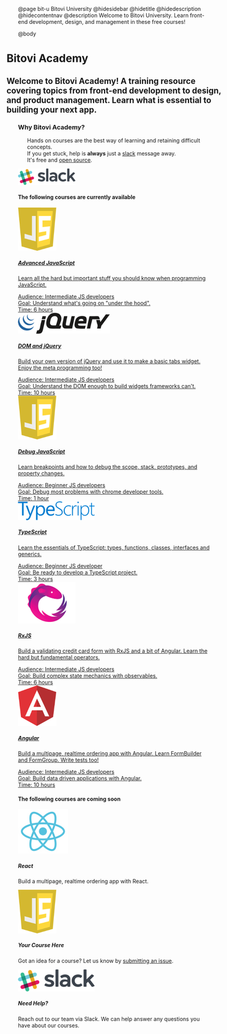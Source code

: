 @page bit-u Bitovi University
@hidesidebar
@hidetitle
@hidedescription
@hidecontentnav
@description Welcome to Bitovi University. Learn front-end development, design,
and management in these free courses!

@body
<style>
.main-content {
  width: 100%;
}
.container {
  padding: 0;
}
.content {
  margin: 0;
}
.hero-banner {
  margin-left: -30px;
  margin-right: -30px;
}
.course .detail {
  padding: 0 0 0 20px;
  text-indent: -20px;
  margin: 0;
}
.academy-intro ol {
  margin-top: 0;
}
.academy-intro ol li {
  list-style: none;
}
</style>

<div class="container">
<div class="hero-banner">
<h1>Bitovi Academy</h1>
<h2>Welcome to Bitovi Academy! A training resource covering topics from front-end development to design, and product management. Learn what is essential to building your next app.</h2>
</div>
<div class="academy-intro">
<h3>Why Bitovi Academy?</h3>
<ol>
<li>Hands on courses are the best way of learning and retaining difficult concepts.</li>
<li>If you get stuck, help is <b>always</b> just a <a href="https://join.slack.com/t/bitovi-community/shared_invite/enQtNTIzMTE5NzYxMjA3LWMwMzE4MjFkMTI5ZmZjNzllYjc2MzcxOWNmOTg3YjI4NjE0MGFkZGNkOTNlZjlkNDBhNTlmYTcwMzJlZDZjY2Y">slack</a> message away. </li>
<li>It's free and <a href="https://github.com/bitovi/university">open source</a>.</li>
</ol>
<a href="https://join.slack.com/t/bitovi-community/shared_invite/enQtNTIzMTE5NzYxMjA3LWMwMzE4MjFkMTI5ZmZjNzllYjc2MzcxOWNmOTg3YjI4NjE0MGFkZGNkOTNlZjlkNDBhNTlmYTcwMzJlZDZjY2Y"><img src="./static/img/slack.png" width="150"></a>
</div>
<div class="courses-intro" id="courses">
<h4>The following courses are currently available</h4>
</div>
</div><!-- close container -->

<div class="courses-container">
<div class="courses">

<div class="course">
<a href="./advanced-javascript-training.html">
<div class="course-logo">
<img src="./static/img/javascript.png" width="100">
</div>
<h5>Advanced JavaScript</h5>
<p>Learn all the hard but important stuff you should know when programming JavaScript.</p>
<p class='detail'>Audience: Intermediate JS developers</p>
<p class='detail'>Goal: Understand what's going on "under the hood".</p>
<p class='detail'>Time: 6 hours</p>
</a>
</div>

<div class="course">
<a href="./dom-jquery-training.html">
<div class="course-logo">
<img src="./static/img/jquery.png" width="240">
</div>
<h5>DOM and jQuery</h5>
<p>Build your own version of
jQuery and use it to make a basic tabs widget. Enjoy the
meta programming too!</p>
<p class='detail'>Audience: Intermediate JS developers</p>
<p class='detail'>Goal: Understand the DOM enough to build widgets frameworks can't.</p>
<p class='detail'>Time: 10 hours</p>
</a>
</div>

<div class="course">
<a href="./debugging-javascript-training.html">
<div class="course-logo">
<img src="./static/img/javascript.png" width="100">
</div>
<h5>Debug JavaScript</h5>
<p>Learn breakpoints and how to debug the scope, stack, prototypes, and
property changes.</p>
<p class='detail'>Audience: Beginner JS developers</p>
<p class='detail'>Goal: Debug most problems with chrome developer tools.</p>
<p class='detail'>Time: 1 hour</p>

</a>
</div>

</div>
<div class="courses">

<div class="course">
<a href="./typescript.html">
<div class="course-logo">
<img src="./static/img/typescript.png" width="200">
</div>
<h5>TypeScript</h5>
<p>Learn the essentials of TypeScript: types, functions, classes, interfaces and generics.</p>
<p class='detail'>Audience: Beginner JS developer</p>
<p class='detail'>Goal: Be ready to develop a TypeScript project.</p>
<p class='detail'>Time: 3 hours</p>
</a>
</div>

<div class="course">
<a href="./RxJS.html">
<div class="course-logo">
<img src="./static/img/rxjs.png" width="150">
</div>
<h5>RxJS</h5>
<p>Build a validating credit card form with RxJS and a bit of Angular. Learn
the hard but fundamental operators.</p>
<p class='detail'>Audience: Intermediate JS developers</p>
<p class='detail'>Goal: Build complex state mechanics with observables.</p>
<p class='detail'>Time: 6 hours</p>
</a>
</div>

<div class="course">
<a href="./angular.html">
<div class="course-logo">
<img src="./static/img/angular.png" width="100">
</div>
<h5>Angular</h5>
<p>Build a multipage, realtime ordering app with Angular. Learn
FormBuilder and FormGroup. Write tests
too!</p>
<p class='detail'>Audience: Intermediate JS developers</p>
<p class='detail'>Goal: Build data driven applications with Angular.</p>
<p class='detail'>Time: 10 hours</p>
</a>
</div>

</div><!-- close courses -->
</div><!-- close courses-container -->

<div class="courses-intro">
<h4>The following courses are coming soon</h4>
</div>

<div class="courses-container">
<div class="courses">

<div class="course">
<div class="course-logo">
<img src="./static/img/react.png" width="130">
</div>
<h5>React</h5>
<p>Build a multipage, realtime ordering app with React.</p>
</div>

<div class="course">
<div class="course-logo">
<img src="./static/img/javascript.png" width="100">
</div>
<h5>Your Course Here</h5>
<p>Got an idea for a course? Let us know by <a href="https://github.com/bitovi/university/issues/new">submitting an issue</a>.</p>

</div>



<div class="course">
<div class="course-logo">
<img src="./static/img/slack.png" width="200">
</div>
<h5>Need Help?</h5>
<p>Reach out to our team via Slack. We can help answer any questions you have about our courses.</p>
</div>

</div><!-- close courses -->
</div><!-- close courses-container -->
